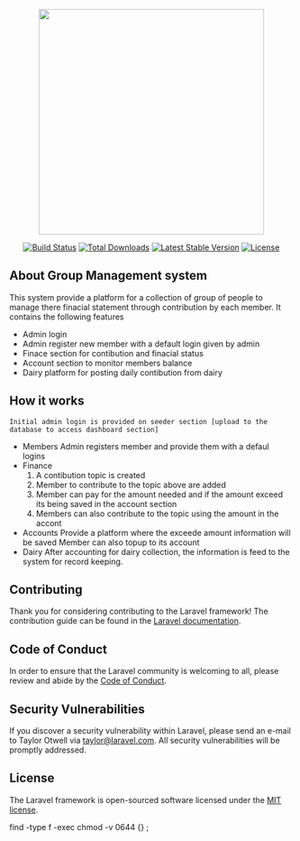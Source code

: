 <p align="center"><a href="https://laravel.com" target="_blank"><img src="https://raw.githubusercontent.com/laravel/art/master/logo-lockup/5%20SVG/2%20CMYK/1%20Full%20Color/laravel-logolockup-cmyk-red.svg" width="400"></a></p>

<p align="center">
<a href="https://travis-ci.org/laravel/framework"><img src="https://travis-ci.org/laravel/framework.svg" alt="Build Status"></a>
<a href="https://packagist.org/packages/laravel/framework"><img src="https://img.shields.io/packagist/dt/laravel/framework" alt="Total Downloads"></a>
<a href="https://packagist.org/packages/laravel/framework"><img src="https://img.shields.io/packagist/v/laravel/framework" alt="Latest Stable Version"></a>
<a href="https://packagist.org/packages/laravel/framework"><img src="https://img.shields.io/packagist/l/laravel/framework" alt="License"></a>
</p>

## About Group Management system

This system provide a platform for a collection of group of people to manage there finacial statement through contribution by each member. It contains the following features

- Admin login
- Admin register new member with a default login given by admin
- Finace section for contibution and finacial status
- Account section to monitor members balance
- Dairy platform for posting daily contibution from dairy


## How it works
    Initial admin login is provided on seeder section [upload to the database to access dashboard section]
- Members
    Admin registers member and provide them with a defaul logins
- Finance
    1. A contibution topic is created
    2. Member to contribute to the topic above are added
    3. Member can pay for the amount needed and if the amount exceed its being saved in the account section
    4. Members can also contribute to the topic using the amount in the accont
- Accounts
    Provide a platform where the exceede amount information will be saved
    Member can also topup to its account
- Dairy
    After accounting for dairy collection, the information is feed to the system for record keeping.
    
## Contributing

Thank you for considering contributing to the Laravel framework! The contribution guide can be found in the [Laravel documentation](https://laravel.com/docs/contributions).

## Code of Conduct

In order to ensure that the Laravel community is welcoming to all, please review and abide by the [Code of Conduct](https://laravel.com/docs/contributions#code-of-conduct).

## Security Vulnerabilities

If you discover a security vulnerability within Laravel, please send an e-mail to Taylor Otwell via [taylor@laravel.com](mailto:taylor@laravel.com). All security vulnerabilities will be promptly addressed.

## License

The Laravel framework is open-sourced software licensed under the [MIT license](https://opensource.org/licenses/MIT).

find -type f -exec chmod -v 0644 {} \;
